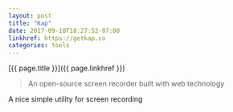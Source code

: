 ```yaml
---
layout: post
title: "Kap"
date: 2017-09-10T18:27:52-07:00
linkhref: https://getkap.co
categories: tools
---
```



[{{ page.title }}]({{ page.linkhref }})

> An open-source screen recorder built with web technology

A nice simple utility for screen recording

